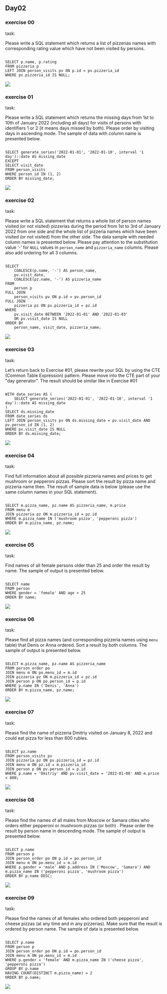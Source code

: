 ## Day02

### exercise 00

task:

Please write a SQL statement which returns a list of pizzerias names with corresponding rating value which have not been visited by persons.

```

SELECT p.name, p.rating
FROM pizzeria p
LEFT JOIN person_visits pv ON p.id = pv.pizzeria_id
WHERE pv.pizzeria_id IS NULL;

```

![](00.png)

### exercise 01

task:

Please write a SQL statement which returns the missing days from 1st to 10th of January 2022 (including all days) for visits  of persons with identifiers 1 or 2 (it means days missed by both). Please order by visiting days in ascending mode. The sample of data with column name is presented below.

```

SELECT generate_series('2022-01-01', '2022-01-10', interval '1 day')::date AS missing_date
EXCEPT
SELECT visit_date
FROM person_visits
WHERE person_id IN (1, 2)
ORDER BY missing_date;

```

![](01.png)

### exercise 02

task:

Please write a SQL statement that returns a whole list of person names visited (or not visited) pizzerias during the period from 1st to 3rd of January 2022 from one side and the whole list of pizzeria names which have been visited (or not visited) from the other side. The data sample with needed column names is presented below. Please pay attention to the substitution value ‘-’ for `NULL` values in `person_name` and `pizzeria_name` columns. Please also add ordering for all 3 columns.

```

SELECT 
    COALESCE(p.name, '-') AS person_name,
    pv.visit_date,
    COALESCE(pz.name, '-') AS pizzeria_name
FROM 
    person p
FULL JOIN 
    person_visits pv ON p.id = pv.person_id
FULL JOIN 
    pizzeria pz ON pv.pizzeria_id = pz.id
WHERE 
    pv.visit_date BETWEEN '2022-01-01' AND '2022-01-03'
    OR pv.visit_date IS NULL
ORDER BY 
    person_name, visit_date, pizzeria_name;

```

![](02.png)

### exercise 03

task:

Let’s return back to Exercise #01, please rewrite your SQL by using the CTE (Common Table Expression) pattern. Please move into the CTE part of your "day generator". The result should be similar like in Exercise #01

```

WITH date_series AS (
    SELECT generate_series('2022-01-01', '2022-01-10', interval '1 day')::date AS missing_date
)
SELECT ds.missing_date
FROM date_series ds
LEFT JOIN person_visits pv ON ds.missing_date = pv.visit_date AND pv.person_id IN (1, 2)
WHERE pv.visit_date IS NULL
ORDER BY ds.missing_date;

```

![](03.png)

### exercise 04

task:

Find full information about all possible pizzeria names and prices to get mushroom or pepperoni pizzas. Please sort the result by pizza name and pizzeria name then. The result of sample data is below (please use the same column names in your SQL statement).

```

SELECT m.pizza_name, pz.name AS pizzeria_name, m.price
FROM menu m
JOIN pizzeria pz ON m.pizzeria_id = pz.id
WHERE m.pizza_name IN ('mushroom pizza', 'pepperoni pizza')
ORDER BY m.pizza_name, pz.name;

```

![](04.png)

### exercise 05

task:

Find names of all female persons older than 25 and order the result by name. The sample of output is presented below.

```

SELECT name
FROM person
WHERE gender = 'female' AND age > 25
ORDER BY name;

```

![](05.png)

### exercise 06

task:

Please find all pizza names (and corresponding pizzeria names using `menu` table) that Denis or Anna ordered. Sort a result by both columns. The sample of output is presented below.

```

SELECT m.pizza_name, pz.name AS pizzeria_name
FROM person_order po
JOIN menu m ON po.menu_id = m.id
JOIN pizzeria pz ON m.pizzeria_id = pz.id
JOIN person p ON po.person_id = p.id
WHERE p.name IN ('Denis', 'Anna')
ORDER BY m.pizza_name, pz.name;

```

![](06.png)

### exercise 07

task:

Please find the name of pizzeria Dmitriy visited on January 8, 2022 and could eat pizza for less than 800 rubles.

```

SELECT pz.name
FROM person_visits pv
JOIN pizzeria pz ON pv.pizzeria_id = pz.id
JOIN menu m ON pz.id = m.pizzeria_id
JOIN person p ON pv.person_id = p.id
WHERE p.name = 'Dmitriy' AND pv.visit_date = '2022-01-08' AND m.price < 800;

```

![](07.png)

### exercise 08

task:

Please find the names of all males from Moscow or Samara cities who orders either pepperoni or mushroom pizzas (or both) . Please order the result by person name in descending mode. The sample of output is presented below.

```

SELECT p.name
FROM person p
JOIN person_order po ON p.id = po.person_id
JOIN menu m ON po.menu_id = m.id
WHERE p.gender = 'male' AND p.address IN ('Moscow', 'Samara') AND m.pizza_name IN ('pepperoni pizza', 'mushroom pizza')
ORDER BY p.name DESC;

```

![](08.png)

### exercise 09

task:

Please find the names of all females who ordered both pepperoni and cheese pizzas (at any time and in any pizzerias). Make sure that the result is ordered by person name. The sample of data is presented below.

```

SELECT p.name
FROM person p
JOIN person_order po ON p.id = po.person_id
JOIN menu m ON po.menu_id = m.id
WHERE p.gender = 'female' AND m.pizza_name IN ('cheese pizza', 'pepperoni pizza')
GROUP BY p.name
HAVING COUNT(DISTINCT m.pizza_name) = 2
ORDER BY p.name;

```

![](09.png)

